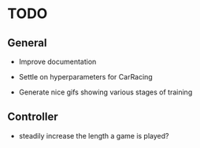# TODO

## General

* Improve documentation

* Settle on hyperparameters for CarRacing
* Generate nice gifs showing various stages of training

## Controller

* steadily increase the length a game is played?
